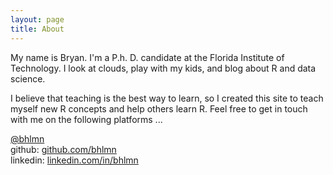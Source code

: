 ```yaml
---
layout: page
title: About
---
```


My name is Bryan. I'm a P.h. D. candidate at the Florida Institute of Technology. I look at clouds, play with my kids, and blog about R and data science.

I believe that teaching is the best way to learn, so I created this site to teach myself new R concepts and help others learn R. Feel free to get in touch with me on the following platforms ...

<i class="icon-twitter"></i> [@bhlmn](https://twitter.com/bhlmn)  
github: [github.com/bhlmn](https://github.com/bhlmn)  
linkedin: [linkedin.com/in/bhlmn](https://www.linkedin.com/in/bhlmn)
